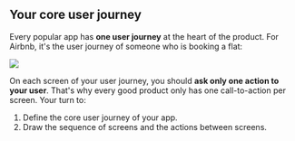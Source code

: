 ## Your core user journey

Every popular app has **one user journey** at the heart of the product. For Airbnb, it's the user journey of someone who is booking a flat:

![](https://raw.githubusercontent.com/lewagon/fullstack-images/master/product-design/user-journey.png)

On each screen of your user journey, you should **ask only one action to your user**. That's why every good product only has one call-to-action per screen. Your turn to:

1. Define the core user journey of your app.
2. Draw the sequence of screens and the actions between screens.
